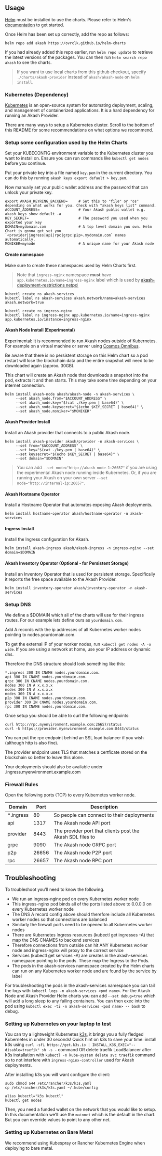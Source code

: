 ## Usage

[Helm](https://helm.sh) must be installed to use the charts. Please refer to
Helm's [documentation](https://helm.sh/docs) to get started.

Once Helm has been set up correctly, add the repo as follows:

```
helm repo add akash https://ovrclk.github.io/helm-charts
```

If you had already added this repo earlier, run `helm repo update` to retrieve
the latest versions of the packages. You can then run `helm search repo akash` to see the charts.

> If you want to use local charts from this github checkout, specify `./charts/akash-provider` instead of `akash/akash-node` on `helm install`.

### Kubernetes (Dependency)

[Kubernetes](https://kubernetes.io/) is an open-source system for automating deployment, scaling, and management of containerized applications. It is a hard dependency for running an Akash Provider.

There are many ways to setup a Kubernetes cluster. Scroll to the bottom of this README for some recommendations on what options we recommend. 


### Setup some configuration used by the Helm Charts

Set your KUBECONFIG environment variable to the Kubernetes cluster you want to install on. Ensure you can run commands like `kubectl get nodes` before you continue.

Put your private key into a file named `key.pem` in the current directory. You can do this by running `akash keys export default > key.pem`.

Now manually set your public wallet address and the password that can unlock your private key.

```
export AKASH_KEYRING_BACKEND=     # Set this to "file" or "os" depending on what works for you. Check with "akash keys list" command.
ACCOUNT_ADDRESS=                  # Your Akash public wallet e.g. akash keys show default -a
KEY_SECRET=                       # The password you used when you exported your key
DOMAIN=mydomain.com               # A top level domain you own. Helm Chart is gonna get set you `<provider|ingress|api|rpc|grpc|p2p>.mydomain.com` names automatically.
MONIKER=mynode                    # A unique name for your Akash node
```

#### Create namespace

Make sure to create these namespaces used by Helm Charts first.

> Note that `ingress-nginx` namespace **must** have `app.kubernetes.io/name=ingress-nginx` label which is used by [akash-deployment-restrictions netpol](https://github.com/ovrclk/akash/blob/4a188686a68b3f7fbdc51b14dd8bff4b6689d94e/provider/cluster/kube/builder/netpol.go#L73)

```
kubectl create ns akash-services
kubectl label ns akash-services akash.network/name=akash-services akash.network=true

kubectl create ns ingress-nginx
kubectl label ns ingress-nginx app.kubernetes.io/name=ingress-nginx app.kubernetes.io/instance=ingress-nginx
```

#### Akash Node Install (Experimental)

Experimental: It is recommended to run Akash nodes outside of Kubernetes. For example on a virtual machine or server using [Cosmos Omnibus](https://github.com/ovrclk/cosmos-omnibus).

Be aware that there is no persistent storage on this Helm chart so a pod restart will lose the blockchain data and the entire snapshot will need to be downloaded again (approx. 30GB).

This chart will create an Akash node that downloads a snapshot into the pod, extracts it and then starts. This may take some time depending on your internet connection.

```
helm install akash-node akash/akash-node -n akash-services \
     --set akash_node.from="$ACCOUNT_ADDRESS" \
     --set akash_node.key="$(cat ./key.pem | base64)" \
     --set akash_node.keysecret="$(echo $KEY_SECRET | base64)" \
     --set akash_node.moniker="$MONIKER"
```

#### Akash Provider Install

Install an Akash provider that connects to a public Akash node.

```
helm install akash-provider akash/provider -n akash-services \
     --set from="$ACCOUNT_ADDRESS" \
     --set key="$(cat ./key.pem | base64)" \
     --set keysecret="$(echo $KEY_SECRET | base64)" \
     --set domain="$DOMAIN"
```

> You can add `--set node="http://akash-node-1:26657"` if you are using the experimental Akash node running inside Kubernetes. Or, if you are running your Akash on your own server `--set node="http://internal-ip:26657"`.

#### Akash Hostname Operator

Install a Hostname Operator that automates exposing Akash deployments.

```
helm install hostname-operator akash/hostname-operator -n akash-services
```

#### Ingress Install

Install the Ingress configuration for Akash.

```
helm install akash-ingress akash/akash-ingress -n ingress-nginx --set domain=$DOMAIN
```

#### Akash Inventory Operator (Optional - for Persistent Storage)

Install an Inventory Operator that is used for persistent storage. Specifically it reports the free space available to the Akash Provider.

```
helm install inventory-operator akash/inventory-operator -n akash-services
```


### Setup DNS

We define a $DOMAIN which all of the charts will use for their ingress routes. For our example lets define ours as `yourdomain.com`.

Add A records with the ip addresses of all Kubernetes worker nodes pointing to nodes.yourdomain.com.

To get the external IP of your worker nodes, run `kubectl get nodes -A -o wide`.  If you are using a network at home, use your IP address or dynamic dns.

Therefore the DNS structure should look something like this:

```
*.ingress 300 IN CNAME nodes.yourdomain.com.
api 300 IN CNAME nodes.yourdomain.com.
grpc 300 IN CNAME nodes.yourdomain.com.
nodes 300 IN A x.x.x.x
nodes 300 IN A x.x.x.x
nodes 300 IN A x.x.x.x
p2p 300 IN CNAME nodes.yourdomain.com.
provider 300 IN CNAME nodes.yourdomain.com.
rpc 300 IN CNAME nodes.yourdomain.com.
```

Once setup you should be able to curl the following endpoints:

```
curl http://rpc.myenvironment.example.com:26657/status
curl -k https://provider.myenvironment.example.com:8443/status
```

You can put the rpc endpoint behind an SSL load balancer if you wish (although http is also fine).

The provider endpoint uses TLS that matches a certficate stored on the blockchain so better to leave this alone.

Your deployments should also be available under <id>.ingress.myenvironment.example.com

### Firewall Rules

Open the following ports (TCP) to every Kubernetes worker node.

| Domain      | Port  | Description                                                |
| ----------- | ----- | ---------------------------------------------------------- |
| *.ingress   | 80    | So people can connect to their deployments                 |
| api         | 1317  | The Akash node API port                                    |
| provider    | 8443  | The provider port that clients post the Akash SDL files to |
| grpc        | 9090  | The Akash node GRPC port                                   |
| p2p         | 26656 | The Akash node P2P port                                    |
| rpc         | 26657 | The Akash node RPC port                                    |

## Troubleshooting

To troubleshoot you'll need to know the following.

* We run an ingress-nginx pod on every Kubernetes worker node
* This ingress-nginx pod binds all of the ports listed above to 0.0.0.0 on every Kubernetes worker node
* The DNS A record config above should therefore include all Kubernetes worker nodes so that connections are balanced
* Similarly the firewall ports need to be opened to all Kubernetes worker nodes
* There are Kubernetes Ingress resources (kubectl get ingresses -A) that map the DNS CNAMES to backend services
* Therefore connections from outside can hit ANY Kubernetes worker node and ingress-nginx will proxy to the correct service
* Services (kubectl get services -A) are creates in the akash-services namespace pointing to the pods. These map the Ingress to the Pods.
* The pods in the akash-services namespace created by the Helm charts can run on any Kubernetes worker node and are found by the service by label

For troubleshooting the pods in the akash-services namespace you can tail the logs with `kubectl logs -n akash-services <pod name>`. For the Akash Node and Akash Provider Helm charts you can add `--set debug=true` which will add a long sleep to any failing containers. You can then exec into the pod using `kubectl exec -ti -n akash-services <pod name> -- bash` to debug.

### Setting up Kubernetes on your laptop to test

You can try a lightweight Kubernetes [k3s](https://k3s.io/), it brings you a fully fledged Kubernetes in under 30 seconds! Quick hint on k3s to save your time: install k3s using `curl -sfL https://get.k3s.io | INSTALL_K3S_EXEC="--disable=traefik" sh -s -` command OR delete traefik LoadBalancer after k3s installation with `kubectl -n kube-system delete svc traefik` command so to not interfere with `ingress-nginx-controller` used for Akash deployments.

After installing k3s you will want configure the client:

```
sudo chmod 644 /etc/rancher/k3s/k3s.yaml
cp /etc/rancher/k3s/k3s.yaml ~/.kube/config

alias kubectl="k3s kubectl"
kubectl get nodes
```

Then, you need a funded wallet on the network that you would like to setup. In this documentation we'll use the `mainnet` which is the default in the chart. But you can override values to point to any other net.

     
### Setting up Kubernetes on Bare Metal

We recommend using Kubespray or Rancher Kubernetes Engine when deploying to bare metal.

